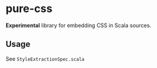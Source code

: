 # pure-css

**Experimental** library for embedding CSS in Scala sources.

## Usage

See `StyleExtractionSpec.scala`